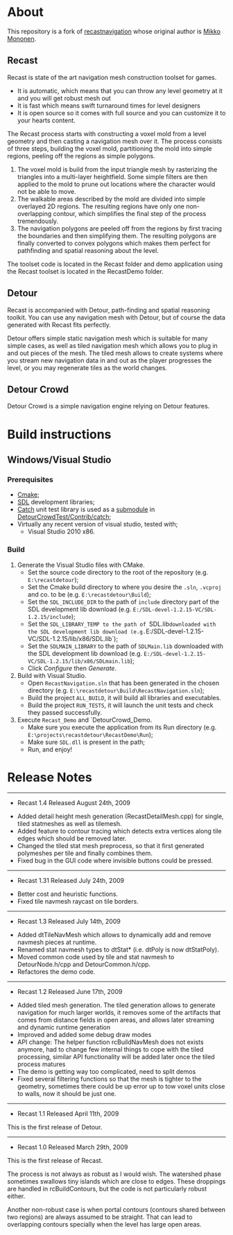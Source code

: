 # About #

This repository is a fork of [recastnavigation](http://code.google.com/p/recastnavigation/) whose original author is [Mikko Mononen](memon@inside.org).

## Recast ##

Recast is state of the art navigation mesh construction toolset for games.

* It is automatic, which means that you can throw any level geometry
at it and you will get robust mesh out
* It is fast which means swift turnaround times for level designers
* It is open source so it comes with full source and you can
customize it to your hearts content. 

The Recast process starts with constructing a voxel mold from a level geometry 
and then casting a navigation mesh over it. The process consists of three steps, 
building the voxel mold, partitioning the mold into simple regions, peeling off 
the regions as simple polygons.

1. The voxel mold is build from the input triangle mesh by rasterizing 
the triangles into a multi-layer heightfield. Some simple filters are 
then applied to the mold to prune out locations where the character 
would not be able to move.
2. The walkable areas described by the mold are divided into simple 
overlayed 2D regions. The resulting regions have only one non-overlapping 
contour, which simplifies the final step of the process tremendously.
3. The navigation polygons are peeled off from the regions by first tracing 
the boundaries and then simplifying them. The resulting polygons are 
finally converted to convex polygons which makes them perfect for 
pathfinding and spatial reasoning about the level. 

The toolset code is located in the Recast folder and demo application using the Recast
toolset is located in the RecastDemo folder.

## Detour ##

Recast is accompanied with Detour, path-finding and spatial reasoning toolkit. You can use any navigation mesh with Detour, but of course the data generated with Recast fits perfectly.

Detour offers simple static navigation mesh which is suitable for many simple cases, as well as tiled navigation mesh which allows you to plug in and out pieces of the mesh. The tiled mesh allows to create systems where you stream new navigation data in and out as the player progresses the level, or you may regenerate tiles as the world changes. 

## Detour Crowd ##

Detour Crowd is a simple navigation engine relying on Detour features.

# Build instructions #

## Windows/Visual Studio ##

### Prerequisites ###
- [Cmake](http://www.cmake.org/);
- [SDL](http://www.libsdl.org) development libraries;
- [Catch](https://github.com/philsquared/Catch) unit test library is used as a [submodule](http://git-scm.com/book/en/Git-Tools-Submodules) in [DetourCrowdTest/Contrib/catch](DetourCrowdTest/Contrib/catch);
- Virtually any recent version of visual studio, tested with;
    - Visual Studio 2010 x86.

### Build ###
1. Generate the Visual Studio files with CMake.
    - Set the source code directory to the root of the repository (e.g. `E:\recastdetour`);
    - Set the Cmake build directory to where you desire the `.sln`, `.vcproj` and co. to be (e.g. `E:\recastdetour\Build`);
    - Set the `SDL_INCLUDE_DIR` to the path of `include` directory part of the SDL development lib download (e.g. `E:/SDL-devel-1.2.15-VC/SDL-1.2.15/include`);
    - Set the `SDL_LIBRARY_TEMP to the path of `SDL.lib` downloaded with the SDL development lib download (e.g. `E:/SDL-devel-1.2.15-VC/SDL-1.2.15/lib/x86/SDL.lib`);
    - Set the `SDLMAIN_LIBRARY` to the path of `SDLMain.lib` downloaded with the SDL development lib download (e.g. `E:/SDL-devel-1.2.15-VC/SDL-1.2.15/lib/x86/SDLmain.lib`);
    - Click *Configure* then *Generate*.
2. Build with Visual Studio.
    - Open `RecastNavigation.sln` that has been generated in the chosen directory (e.g. `E:\recastdetour\Build\RecastNavigation.sln`);
    - Build the project `ALL_BUILD`, it will build all libraries and executables.
    - Build the project `RUN_TESTS`, it will launch the unit tests and check they passed successfully.
3. Execute `Recast_Demo` and `DetourCrowd_Demo.
    - Make sure you execute the application from its Run directory (e.g. `E:\projects\recastdetour\RecastDemo\Run`);
    - Make sure `SDL.dll` is present in the path;
    - Run, and enjoy!
 

# Release Notes #

----------------
* Recast 1.4
  Released August 24th, 2009

- Added detail height mesh generation (RecastDetailMesh.cpp) for single,
  tiled statmeshes as well as tilemesh.
- Added feature to contour tracing which detects extra vertices along
  tile edges which should be removed later.
- Changed the tiled stat mesh preprocess, so that it first generated
  polymeshes per tile and finally combines them.
- Fixed bug in the GUI code where invisible buttons could be pressed.

----------------
* Recast 1.31
  Released July 24th, 2009

- Better cost and heuristic functions.
- Fixed tile navmesh raycast on tile borders.

----------------
* Recast 1.3
  Released July 14th, 2009

- Added dtTileNavMesh which allows to dynamically add and remove navmesh pieces at runtime.
- Renamed stat navmesh types to dtStat* (i.e. dtPoly is now dtStatPoly).
- Moved common code used by tile and stat navmesh to DetourNode.h/cpp and DetourCommon.h/cpp.
- Refactores the demo code.

----------------
* Recast 1.2
  Released June 17th, 2009

- Added tiled mesh generation. The tiled generation allows to generate navigation for
  much larger worlds, it removes some of the artifacts that comes from distance fields
  in open areas, and allows later streaming and dynamic runtime generation
- Improved and added some debug draw modes
- API change: The helper function rcBuildNavMesh does not exists anymore,
  had to change few internal things to cope with the tiled processing,
  similar API functionality will be added later once the tiled process matures
- The demo is getting way too complicated, need to split demos
- Fixed several filtering functions so that the mesh is tighter to the geometry,
  sometimes there could be up error up to tow voxel units close to walls,
  now it should be just one.

----------------
* Recast 1.1
  Released April 11th, 2009

This is the first release of Detour.

----------------
* Recast 1.0
  Released March 29th, 2009

This is the first release of Recast.

The process is not always as robust as I would wish. The watershed phase sometimes swallows tiny islands
which are close to edges. These droppings are handled in rcBuildContours, but the code is not
particularly robust either.

Another non-robust case is when portal contours (contours shared between two regions) are always
assumed to be straight. That can lead to overlapping contours specially when the level has
large open areas.
